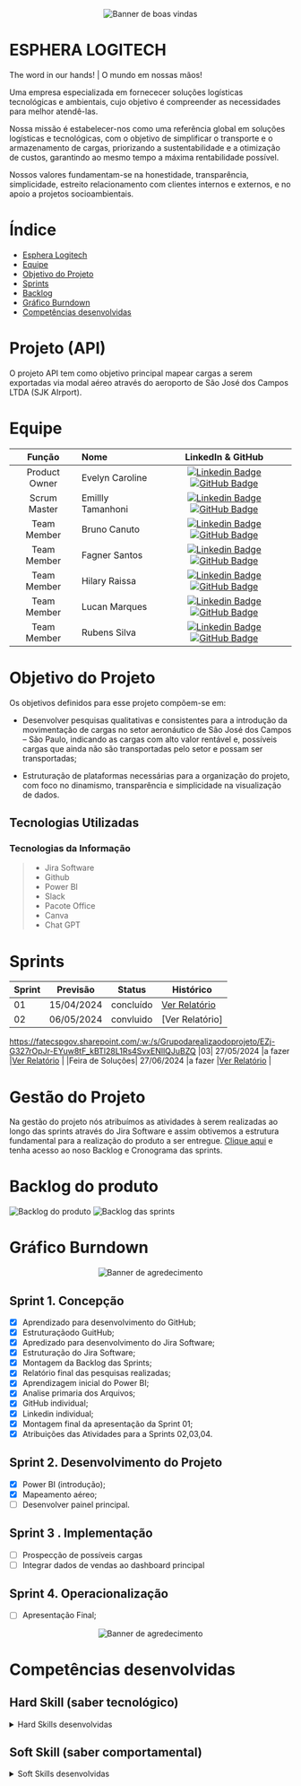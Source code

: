 <!-- ## Ola, somos a Esphera Logitech, muito prazer! :sparkles: -->
<p align="center">
<img alt="Banner de boas vindas" src="./Bunner02.png" />
</p>

# ESPHERA LOGITECH
The word in our hands! | O mundo em nossas mãos!

Uma empresa especializada em fornececer soluções logísticas tecnológicas e ambientais, cujo objetivo é compreender as necessidades para melhor atendê-las. 

Nossa missão é estabelecer-nos como uma referência global em soluções logísticas e tecnológicas, com o objetivo de simplificar o transporte e o armazenamento de cargas, priorizando a sustentabilidade e a otimização de custos, garantindo ao mesmo tempo a máxima rentabilidade possível.

Nossos valores fundamentam-se na honestidade, transparência, simplicidade, estreito relacionamento com clientes internos e externos, e no apoio a projetos socioambientais.

# Índice

* [Esphera Logitech](#esphera-logitech)
* [Equipe](#equipe)
* [Objetivo do Projeto](#objetivo-do-projeto)
* [Sprints](#sprints)
* [Backlog](#backlog-do-produto)
* [Gráfico Burndown](#gráfico-burndown)
* [Competências desenvolvidas](#competências-desenvolvidas)


# Projeto (API) 
O projeto API tem como objetivo principal mapear cargas a serem exportadas via modal aéreo através do aeroporto de São José dos Campos LTDA (SJK AIrport).

# Equipe
|    Função     | Nome                                  |                                                                                                                                                      LinkedIn & GitHub                                                                                                                                                      |
| :-----------: | :------------------------------------ | :-------------------------------------------------------------------------------------------------------------------------------------------------------------------------------------------------------------------------------------------------------------------------------------------------------------------------: |
| Product Owner |   Evelyn Caroline        |     [![Linkedin Badge](https://img.shields.io/badge/Linkedin-blue?style=flat-square&logo=Linkedin&logoColor=white)](https://www.linkedin.com/in/evelyn-caroline-2066662b2/?trk=opento_sprofile_goalscard) [![GitHub Badge](https://img.shields.io/badge/GitHub-111217?style=flat-square&logo=github&logoColor=white)](https://github.com/evelyncaroline01)            |
| Scrum Master  | Emillly Tamanhoni |      [![Linkedin Badge](https://img.shields.io/badge/Linkedin-blue?style=flat-square&logo=Linkedin&logoColor=white)](https://www.linkedin.com/in/emilly-tamanhoni-1b1ba2294/?utm_source=share&utm_campaign=share_via&utm_content=profile&utm_medium=android_app) [![GitHub Badge](https://img.shields.io/badge/GitHub-111217?style=flat-square&logo=github&logoColor=white)](https://github.com/emillytamanhoni)  |
| Team Member   | Bruno Canuto              |         [![Linkedin Badge](https://img.shields.io/badge/Linkedin-blue?style=flat-square&logo=Linkedin&logoColor=white)](https://www.linkedin.com/in/bruno-canuto-746944291/?trk=opento_sprofile_topcard/) [![GitHub Badge](https://img.shields.io/badge/GitHub-111217?style=flat-square&logo=github&logoColor=white)](https://github.com/BrunoCanuto01)        |
|  Team Member  | Fagner Santos                 |   [![Linkedin Badge](https://img.shields.io/badge/Linkedin-blue?style=flat-square&logo=Linkedin&logoColor=white)](https://www.linkedin.com/in/fagner-santos-7669572b8?) [![GitHub Badge](https://img.shields.io/badge/GitHub-111217?style=flat-square&logo=github&logoColor=white)](https://github.com/FagPSantos/FagPSantos)   |
|  Team Member  | Hilary Raissa                 |   [![Linkedin Badge](https://img.shields.io/badge/Linkedin-blue?style=flat-square&logo=Linkedin&logoColor=white)](https://www.linkedin.com/in/hilary-r-267734286/?utm_source=share&utm_campaign=share_via&utm_content=profile&utm_medium=android_app) [![GitHub Badge](https://img.shields.io/badge/GitHub-111217?style=flat-square&logo=github&logoColor=white)](https://github.com/hilary-10)   |
|  Team Member  | Lucan Marques      |           [![Linkedin Badge](https://img.shields.io/badge/Linkedin-blue?style=flat-square&logo=Linkedin&logoColor=white)](https://www.linkedin.com/in/lucan-marques-5a94294b/) [![GitHub Badge](https://img.shields.io/badge/GitHub-111217?style=flat-square&logo=github&logoColor=white)](https://github.com/LucanMarques89)          |
|  Team Member  | Rubens Silva       |           [![Linkedin Badge](https://img.shields.io/badge/Linkedin-blue?style=flat-square&logo=Linkedin&logoColor=white)](https://www.linkedin.com/in/rubens-filho-53b92a1a1?)   [![GitHub Badge](https://img.shields.io/badge/GitHub-111217?style=flat-square&logo=github&logoColor=white)](https://github.com/Rubensfatec31)          |

# Objetivo do Projeto
Os objetivos definidos para esse projeto compõem-se em: 

* Desenvolver pesquisas qualitativas e consistentes para a introdução da movimentação de cargas no setor aeronáutico de São José dos Campos – São Paulo, indicando as cargas com alto valor rentável e, possíveis cargas que ainda não são transportadas pelo setor e possam ser transportadas;

* Estruturação de plataformas necessárias para a organização do projeto, com foco no dinamismo, transparência e simplicidade na visualização de dados.

## Tecnologias Utilizadas

 ### Tecnologias da Informação
 > * Jira Software
 > * Github
 > * Power BI
 > * Slack
 > * Pacote Office
>  * Canva
>  * Chat GPT
  


# Sprints

Sprint | Previsão | Status| Histórico|
|------|--------|------|--------|
|01| 15/04/2024 | concluído | [Ver Relatório](https://docs.google.com/document/d/1AmRol6xZsHtZ5m1bv4k6zb7-HmuuqM6j/edit?usp=drivesdk&ouid=105246158924921560733&rtpof=true&sd=true) 
|02| 06/05/2024 | convluido |[Ver Relatório]
https://fatecspgov.sharepoint.com/:w:/s/Grupodarealizaodoprojeto/EZj-G327rOpJr-EYuw8tF_kBTl28L1Rs4SvxENllQJuBZQ
|03| 27/05/2024 |a fazer |[Ver Relatório](https://fatecsjc-prd.azurewebsites.net/downloads/estagio/modelo_relatorio_estagio_gpi.docx) |
|Feira de Soluções| 27/06/2024 |a fazer |[Ver Relatório](https://fatecsjc-prd.azurewebsites.net/downloads/estagio/modelo_relatorio_estagio_gpi.docx) | 

# Gestão do Projeto

Na gestão do projeto nós atribuímos as atividades à serem realizadas ao longo das sprints através do Jira Software e assim obtivemos a estrutura fundamental para a realização do produto a ser entregue.
 [Clique aqui](https://evelyncaroline.atlassian.net/jira/software/projects/EL/boards/1/backlog?selectedIssue=EL-50) e tenha acesso ao noso Backlog e Cronograma das sprints.

# Backlog do produto

<!-- ## Backlof do produto! :sparkles: -->
<img alt="Backlog do produto" src="./quebacklog do produto Sprint 2_20240504_172118_0000.pdf" />
  <img alt="Backlog das sprints" src="./Backlog das sprints.jpg" />
</p>

# Gráfico Burndown

<!-- ## Obrigado por acessar noso GitHub! :sparkles: -->
<p align="center">
<img alt="Banner de agredecimento" src="./Grafico Burndown.jpeg" />
</p>




## Sprint 1. Concepção
- [x] Aprendizado para desenvolvimento do GitHub;
- [x] Estruturaçãodo GuitHub;
- [x] Apredizado para desenvolvimento do Jira Software;
- [x] Estruturação do Jira Software;
- [x] Montagem da Backlog das Sprints;
- [x] Relatório final das pesquisas realizadas;
- [x] Aprendizagem inicial do Power BI;
- [x] Analise primaria dos Arquivos;
- [x] GitHub individual;
- [x] Linkedin individual;
- [x] Montagem final da apresentação da Sprint 01;
- [x] Atribuições das Atividades para a Sprints 02,03,04.

## Sprint 2. Desenvolvimento do Projeto
- [x] Power BI (introdução);
- [x] Mapeamento aéreo;
- [ ] Desenvolver painel principal.    
      
## Sprint 3 . Implementação
- [ ] Prospecção de possíveis cargas 
- [ ] Integrar dados de vendas ao dashboard principal
      
## Sprint 4. Operacionalização
- [ ] Apresentação Final;
  

<!-- ## Obrigado por acessar noso GitHub! :sparkles: -->
<p align="center">
<img alt="Banner de agredecimento" src="./Esphera Logitech (1280 x 640).png" />
</p>


# Competências desenvolvidas

## Hard Skill (saber tecnológico)
<details>
<summary>Hard Skills desenvolvidas</summary>
  
| Tecnologia/Metodologia | Classificação |
| ---------------------- | ------------- |
| GitHub | ★ ★ ★ ★ ★ ★ ★ ☆ ☆ ☆ |
| Gestão de Projetos | ★ ★ ★ ★ ★ ★ ☆ ☆ ☆ ☆ |
| Scrum Master | ★ ★ ★ ★ ★ ★ ★ ☆ ☆ ☆ |
| Prodct Owner | ★ ★ ★ ★ ★ ★ ★ ☆ ☆ ☆ |
| Markdown | ★ ★ ★ ★ ★ ★ ★ ☆ ☆ ☆ |
| Git Projects | ★ ★ ★ ★ ★ ★ ★ ☆ ☆ ☆ |
 
</details>

## Soft Skill (saber comportamental)
<details>
<summary>Soft Skills desenvolvidas</summary>

| Habilidades | Classificação |
| ---------------------- | ------------- |
| Colaboração | ★ ★ ★ ★ ★ ★ ★ ★ ☆ ☆ |
| Proatividade| ★ ★ ★ ★ ★ ★ ★ ☆ ☆ ☆ |
| Pensamento Crítico | ★ ★ ★ ★ ★ ★ ★ ★ ★ ☆ |
| Gerenciamento de Tempo | ★ ★ ★ ★ ★ ★ ★ ★ ★ ☆ |
| Adaptabilidade | ★ ★ ★ ★ ★ ★ ★ ★ ★ ★ |
| Resiliência | ★ ★ ★ ★ ★ ★ ★ ★ ★ ★ |

</details>



